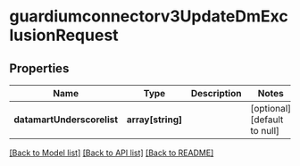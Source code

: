 # guardiumconnectorv3UpdateDmExclusionRequest

## Properties
Name | Type | Description | Notes
------------ | ------------- | ------------- | -------------
**datamartUnderscorelist** | **array[string]** |  | [optional] [default to null]

[[Back to Model list]](../README.md#documentation-for-models) [[Back to API list]](../README.md#documentation-for-api-endpoints) [[Back to README]](../README.md)


